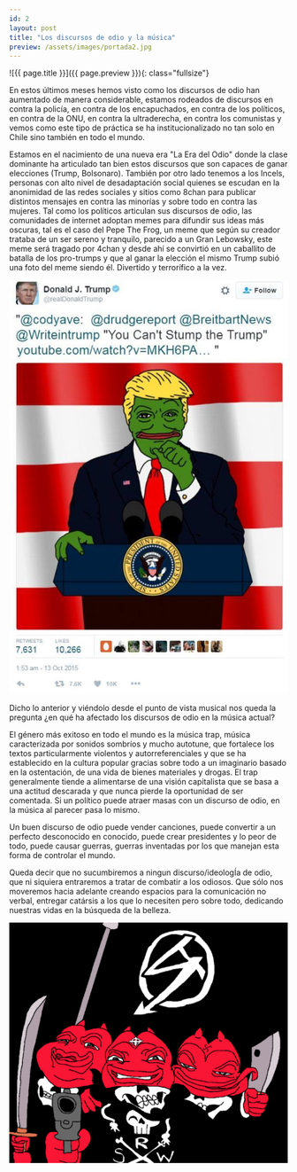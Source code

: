 ```yaml
---
id: 2
layout:	post
title: "Los discursos de odio y la música"
preview: /assets/images/portada2.jpg
---
```


![{{ page.title }}]({{ page.preview }}){: class="fullsize"}

En estos últimos meses hemos visto como los discursos de odio han aumentado de manera considerable, estamos rodeados de discursos en contra la policía, en contra de los encapuchados, en contra de los políticos, en contra de la ONU, en contra la ultraderecha, en contra los comunistas y vemos como este tipo de práctica se ha institucionalizado no tan solo en Chile sino también en todo el mundo. 

<!--break-->

Estamos en el nacimiento de una nueva era "La Era del Odio" donde la clase dominante ha articulado tan bien estos discursos que son capaces de ganar elecciones (Trump, Bolsonaro). También por otro lado tenemos a los Incels, personas con alto nivel de desadaptación social quienes se escudan en la anonimidad de las redes sociales y sitios como 8chan para publicar distintos mensajes en contra las minorías y sobre todo en contra las mujeres. Tal como los políticos articulan sus discursos de odio, las comunidades de internet adoptan memes para difundir sus ideas más oscuras, tal es el caso del Pepe The Frog, un meme que según su creador trataba de un ser sereno y tranquilo, parecido a un Gran Lebowsky, este meme será tragado por 4chan y desde ahí se convirtió en un caballito de batalla de los pro-trumps y que al ganar la elección el mismo Trump subió una foto del meme siendo él. Divertido y terrorífico a la vez.

![ff](/assets/images/trumpmeme.jpg)

Dicho lo anterior y viéndolo desde el punto de vista musical nos queda la pregunta ¿en qué ha afectado los discursos de odio en la música actual?

El género más exitoso en todo el mundo es la música trap, música caracterizada por sonidos sombríos y mucho autotune, que fortalece los textos particularmente violentos y autorreferenciales y que se ha establecido en la cultura popular gracias sobre todo a un imaginario basado en la ostentación, de una vida de bienes materiales y drogas. El trap generalmente tiende a alimentarse de una visión capitalista que se basa a una actitud descarada y que nunca pierde la oportunidad de ser comentada. Si un político puede atraer masas con un discurso de odio, en la música al parecer pasa lo mismo.


Un buen discurso de odio puede vender canciones, puede convertir a un perfecto desconocido en conocido, puede crear presidentes y lo peor de todo, puede causar guerras, guerras inventadas por los que manejan esta forma de controlar el mundo.

Queda decir que no sucumbiremos a ningun discurso/ideologÍa de odio, que ni siquiera entraremos a tratar de combatir a los odiosos. Que sólo nos moveremos hacia adelante creando espacios para la comunicación no verbal, entregar catársis a los que lo necesiten pero sobre todo, dedicando nuestras vidas en la búsqueda de la belleza.

![ff](/assets/images/memes.png)
